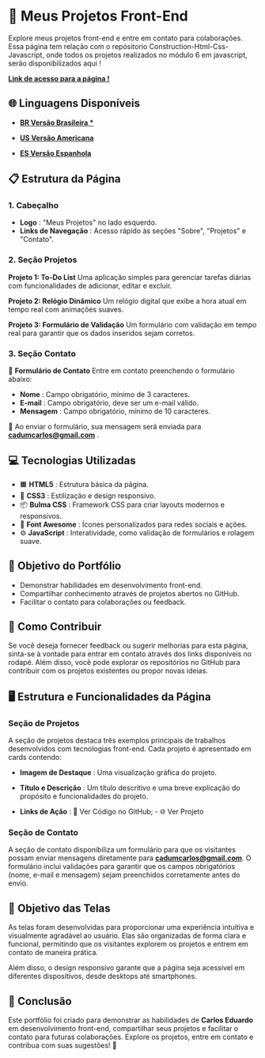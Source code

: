 # 🚀 Meus Projetos Front-End

Explore meus projetos front-end e entre em contato para colaborações. Essa página tem relação com o repósitorio Construction-Html-Css-Javascript, onde todos os projetos realizados no módulo 6 em javascript, serão disponibilizados aqui !

**[Link de acesso para a página !](https://karlos-eduardo-mrqs.github.io/Javascript-Projects/)**

## 🌐 Linguagens Disponíveis

- **[BR Versão Brasileira *](https://github.com/Karlos-Eduardo-Mrqs/Javascript-Projects/blob/main/README-BR.md)**

- **[US Versão Americana](https://github.com/Karlos-Eduardo-Mrqs/Javascript-Projects/blob/main/README.md)**

- **[ES Versão Espanhola](https://github.com/Karlos-Eduardo-Mrqs/Javascript-Projects/blob/main/README-ES.md)**

## 📋 Estrutura da Página

### 1. Cabeçalho

- **Logo** : "Meus Projetos" no lado esquerdo.
- **Links de Navegação** : Acesso rápido às seções "Sobre", "Projetos" e "Contato".

### 2. Seção Projetos

**Projeto 1: To-Do List**
Uma aplicação simples para gerenciar tarefas diárias com funcionalidades de adicionar, editar e excluir.

**Projeto 2: Relógio Dinâmico**
Um relógio digital que exibe a hora atual em tempo real com animações suaves.

**Projeto 3: Formulário de Validação**
Um formulário com validação em tempo real para garantir que os dados inseridos sejam corretos.

### 3. Seção Contato

📝 **Formulário de Contato**
Entre em contato preenchendo o formulário abaixo:

- **Nome** : Campo obrigatório, mínimo de 3 caracteres.
- **E-mail** : Campo obrigatório, deve ser um e-mail válido.
- **Mensagem** : Campo obrigatório, mínimo de 10 caracteres.

📩 Ao enviar o formulário, sua mensagem será enviada para **cadumcarlos@gmail.com** .

## 💻 Tecnologias Utilizadas

- 🟧 **HTML5** : Estrutura básica da página.
- 🎨 **CSS3** : Estilização e design responsivo.
- 📦 **Bulma CSS** : Framework CSS para criar layouts modernos e responsivos.
- 🔣 **Font Awesome** : Ícones personalizados para redes sociais e ações.
- ⚙️ **JavaScript** : Interatividade, como validação de formulários e rolagem suave.

## 🎯 Objetivo do Portfólio

- Demonstrar habilidades em desenvolvimento front-end.
- Compartilhar conhecimento através de projetos abertos no GitHub.
- Facilitar o contato para colaborações ou feedback.

## 🤝 Como Contribuir

Se você deseja fornecer feedback ou sugerir melhorias para esta página, sinta-se à vontade para entrar em contato através dos links disponíveis no rodapé. Além disso, você pode explorar os repositórios no GitHub para contribuir com os projetos existentes ou propor novas ideias.

## 🖥️ Estrutura e Funcionalidades da Página

### Seção de Projetos

A seção de projetos destaca três exemplos principais de trabalhos desenvolvidos com tecnologias front-end. Cada projeto é apresentado em cards contendo:

- **Imagem de Destaque** : Uma visualização gráfica do projeto.

- **Título e Descrição** : Um título descritivo e uma breve explicação do propósito e funcionalidades do projeto.

- **Links de Ação** : 🔗 Ver Código no GitHub; - 🌐 Ver Projeto

### Seção de Contato

A seção de contato disponibiliza um formulário para que os visitantes possam enviar mensagens diretamente para **cadumcarlos@gmail.com**. O formulário inclui validações para garantir que os campos obrigatórios (nome, e-mail e mensagem) sejam preenchidos corretamente antes do envio.

## 🎨 Objetivo das Telas

As telas foram desenvolvidas para proporcionar uma experiência intuitiva e visualmente agradável ao usuário. Elas são organizadas de forma clara e funcional, permitindo que os visitantes explorem os projetos e entrem em contato de maneira prática. 

Além disso, o design responsivo garante que a página seja acessível em diferentes dispositivos, desde desktops até smartphones.

## 📌 Conclusão

Este portfólio foi criado para demonstrar as habilidades de **Carlos Eduardo** em desenvolvimento front-end, compartilhar seus projetos e facilitar o contato para futuras colaborações. Explore os projetos, entre em contato e contribua com suas sugestões! 🚀
